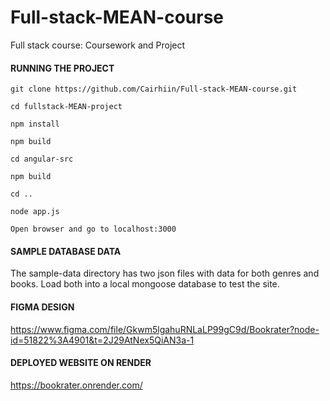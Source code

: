 # Full-stack-MEAN-course
Full stack course: Coursework and Project

#### RUNNING THE PROJECT
```
git clone https://github.com/Cairhiin/Full-stack-MEAN-course.git

cd fullstack-MEAN-project

npm install

npm build

cd angular-src

npm build

cd ..

node app.js

Open browser and go to localhost:3000
```


#### SAMPLE DATABASE DATA
The sample-data directory has two json files with data for both genres and books. 
Load both into a local mongoose database to test the site.

#### FIGMA DESIGN
https://www.figma.com/file/Gkwm5lgahuRNLaLP99gC9d/Bookrater?node-id=51822%3A4901&t=2J29AtNex5QiAN3a-1

#### DEPLOYED WEBSITE ON RENDER
https://bookrater.onrender.com/
